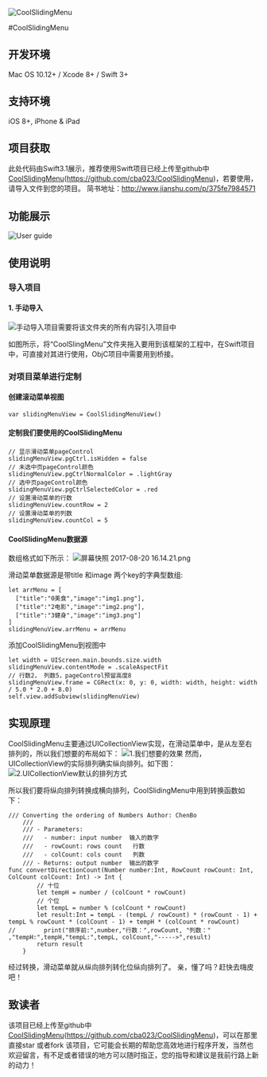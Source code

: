 ![CoolSlidingMenu](http://upload-images.jianshu.io/upload_images/2484280-ae9929e9a3bdf56d.png?imageMogr2/auto-orient/strip%7CimageView2/2/w/1240)

#CoolSlidingMenu

## 开发环境

 Mac OS 10.12+ / Xcode 8+ / Swift 3+
## 支持环境
iOS 8+, iPhone & iPad
## 项目获取
此处代码由Swift3.1展示，推荐使用Swift项目已经上传至github中[CoolSlidingMenu](https://github.com/cba023/CoolSlidingMenu)(https://github.com/cba023/CoolSlidingMenu)，若要使用，请导入文件到您的项目。
简书地址：http://www.jianshu.com/p/375fe7984571

## 功能展示
![User guide](http://upload-images.jianshu.io/upload_images/2484280-480a97d166e5e734.gif?imageMogr2/auto-orient/strip)

## 使用说明
### 导入项目
#### 1. 手动导入
![手动导入项目需要将该文件夹的所有内容引入项目中](http://upload-images.jianshu.io/upload_images/2484280-69a18c4e2d12e6ae.png?imageMogr2/auto-orient/strip%7CimageView2/2/w/1240)

如图所示，将“CoolSlingMenu”文件夹拖入要用到该框架的工程中，在Swift项目中，可直接对其进行使用，ObjC项目中需要用到桥接。

### 对项目菜单进行定制

#### 创建滚动菜单视图
```
var slidingMenuView = CoolSlidingMenuView()
```
#### 定制我们要使用的CoolSlidingMenu

```
// 显示滑动菜单pageControl
slidingMenuView.pgCtrl.isHidden = false  
// 未选中页pageControl颜色
slidingMenuView.pgCtrlNormalColor = .lightGray
// 选中页pageControl颜色
slidingMenuView.pgCtrlSelectedColor = .red
// 设置滑动菜单的行数
slidingMenuView.countRow = 2
// 设置滑动菜单的列数
slidingMenuView.countCol = 5
```
#### CoolSlidingMenu数据源
数组格式如下所示：
![屏幕快照 2017-08-20 16.14.21.png](http://upload-images.jianshu.io/upload_images/2484280-e3fea1a11597cec1.png?imageMogr2/auto-orient/strip%7CimageView2/2/w/1240)

滑动菜单数据源是带title 和image 两个key的字典型数组:
```
let arrMenu = [
  ["title":"0美食","image":"img1.png"],
  ["title":"2电影","image":"img2.png"],
  ["title":"3健身","image":"img3.png"]
]
slidingMenuView.arrMenu = arrMenu
```
添加CoolSlidingMenu到视图中

```
let width = UIScreen.main.bounds.size.width
slidingMenuView.contentMode = .scaleAspectFit
// 行数2， 列数5，pageControl预留高度8
slidingMenuView.frame = CGRect(x: 0, y: 0, width: width, height: width / 5.0 * 2.0 + 8.0)
self.view.addSubview(slidingMenuView)
```

## 实现原理

CoolSlidingMenu主要通过UICollectionView实现，在滑动菜单中，是从左至右排列的，所以我们想要的布局如下：
![1.我们想要的效果](http://upload-images.jianshu.io/upload_images/2484280-aa5761c29f84f722.png?imageMogr2/auto-orient/strip%7CimageView2/2/w/1240)
然而，UICollectionView的实际排列确实纵向排列。如下图：
![2.UICollectionView默认的排列方式](http://upload-images.jianshu.io/upload_images/2484280-203bf075a12d916a.png?imageMogr2/auto-orient/strip%7CimageView2/2/w/1240)

所以我们要将纵向排列转换成横向排列，CoolSlidingMenu中用到转换函数如下：
```
/// Converting the ordering of Numbers Author: ChenBo
    ///
    /// - Parameters:
    ///   - number: input number  输入的数字
    ///   - rowCount: rows count   行数
    ///   - colCount: cols count   列数
    /// - Returns: output number  输出的数字
func convertDirectionCount(Number number:Int, RowCount rowCount: Int, ColCount colCount: Int) -> Int {
        // 十位
        let tempH = number / (colCount * rowCount)
        // 个位
        let tempL = number % (colCount * rowCount)
        let result:Int = tempL - (tempL / rowCount) * (rowCount - 1) + tempL % rowCount * (colCount - 1) + tempH * (colCount * rowCount)
//        print("排序前:",number,"行数：",rowCount, "列数：" ,"tempH:",tempH,"tempL:",tempL, colCount,"----->",result)
        return result
    }
```

经过转换，滑动菜单就从纵向排列转化位纵向排列了。  亲，懂了吗？赶快去嗨皮吧！
##  致读者

该项目已经上传至github中[CoolSlidingMenu](https://github.com/cba023/CoolSlidingMenu)(https://github.com/cba023/CoolSlidingMenu)，可以在那里直接star 或者fork 该项目，它可能会长期的帮助您高效地进行程序开发，当然也欢迎留言，有不足或者错误的地方可以随时指正，您的指导和建议是我前行路上新的动力！
